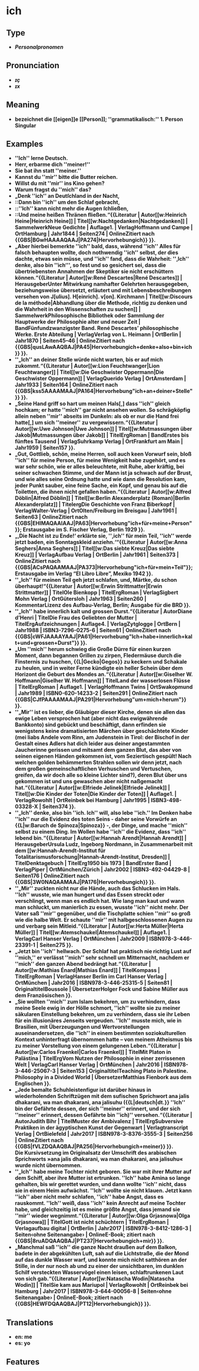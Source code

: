 # ich
## Type
- _**Personalpronomen**_
## Pronunciation
- _**ɪç**_
- _**ɪx**_
## Meaning
- **bezeichnet die [[eigen]]e [[Person]]; ''grammatikalisch:'' 1. Person Singular**
## Examples
- **''Ich'' lerne Deutsch.**
- **Herr, erbarme dich ''meiner!''**
- **Sie bat ihn statt ''meiner.''**
- **Kannst du ''mir'' bitte die Butter reichen.**
- **Willst du mit ''mir'' ins Kino gehen?**
- **Warum fragst du ''mich'' das?**
- **„Denk ''ich'' an Deutſchland in der Nacht,**
- **::Dann bin ''ich'' um den Schlaf gebracht,**
- **::''Ich'' kann nicht mehr die Augen ſchließen,**
- **::Und meine heißen Thränen fließen.“<ref>{{Literatur | Autor[[w:Heinrich Heine|Heinrich Heine]] | Titel[[w:Nachtgedanken|Nachtgedanken]] | SammelwerkNeue Gedichte | Auflage1. | VerlagHoffmann und Campe | OrtHamburg | Jahr1844 | Seiten274 | OnlineZitiert nach {{GBS|BGwHAAAAQAAJ|PA274|Hervorhebungich}} }}.</ref>**
- **„Aber hierbei bemerkte ''ich'' bald, dass, während ''ich'' Alles für falsch behaupten wollte, doch nothwendig ''ich'' selbst, der dies dachte, etwas sein müsse, und ''ich'' fand, dass die Wahrheit: ''‚Ich'' denke, also bin ''ich‘'', so fest und so gesichert sei, dass die übertriebensten Annahmen der Skeptiker sie nicht erschüttern können.“<ref>{{Literatur | Autor[[w:René Descartes|René Descartes]] | HerausgeberUnter Mitwirkung namhafter Gelehrten herausgegeben, beziehungsweise übersetzt, erläutert und mit Lebensbeschreibungen versehen von J[ulius]. H[einrich]. v[on]. Kirchmann | Titel[[w:Discours de la méthode|Abhandlung über die Methode, richtig zu denken und die Wahrheit in den Wissenschaften zu suchen]] | SammelwerkPhilosophische Bibliothek oder Sammlung der Hauptwerke der Philosophie alter und neuer Zeit | BandFünfundzwanzigster Band. René Descartes’ philosophische Werke. Erste Abteilung | VerlagVerlag von L. Heimann | OrtBerlin | Jahr1870 | Seiten45–46 | OnlineZitiert nach {{GBS|qusLAwAAQBAJ|PA45|Hervorhebungich+denke+also+bin+ich}} }}.</ref>**
- **''„Ich'' an deiner Stelle würde nicht warten, bis er auf mich zukommt.“<ref>{{Literatur | Autor[[w:Lion Feuchtwanger|Lion Feuchtwanger]] | Titel[[w:Die Geschwister Oppermann|Die Geschwister Oppermann]] | VerlagQuerido Verlag | OrtAmsterdam | Jahr1933 | Seiten164 | OnlineZitiert nach {{GBS|kss5AAAAMAAJ|PA164|Hervorhebung"ich+an+deiner+Stelle"}} }}.</ref>**
- **„Seine Hand griff so hart um meinen Hals[,] dass ''ich'' gleich hochkam; er hatte ''mich'' gar nicht ansehen wollen. So schrägköpfig allein neben ''mir'' abseits im Dunkeln: als ob er nur die Hand frei hatte[,] um sich ''meiner'' zu vergewissern.“<ref>{{Literatur | Autor[[w:Uwe Johnson|Uwe Johnson]] | Titel[[w:Mutmassungen über Jakob|Mutmassungen über Jakob]] | TitelErgRoman | BandErstes bis fünftes Tausend | VerlagSuhrkamp Verlag | OrtFrankfurt am Main | Jahr1959 | Seiten157 }}.</ref>**
- **„Gut, Gottlieb, schön, meine Herren, soll auch keen Vorwurf sein, bloß ''ich'' für meine Person, für meine Wenigkeit habe zugehört, und es war sehr schön, wie er alles beleuchtete, mit Ruhe, aber kräftig, bei seiner schwachen Stimme, und der Mann ist ja schwach auf der Brust, und wie alles seine Ordnung hatte und wie dann die Resolution kam, jeder Punkt sauber, eine feine Sache, ein Kopf, und genau bis auf die Toiletten, die ihnen nicht gefallen haben.“<ref>{{Literatur | Autor[[w:Alfred Döblin|Alfred Döblin]] | Titel[[w:Berlin Alexanderplatz (Roman)|Berlin Alexanderplatz]] | TitelergDie Geschichte von Franz Biberkopf | VerlagWalter-Verlag | OrtOlten/Freiburg im Breisgau | Jahr1961 | Seiten63 | OnlineZitiert nach {{GBS|EHIMAQAAIAAJ|PA63|Hervorhebung"ich+für+meine+Person"}}; Erstausgabe im S. Fischer Verlag, Berlin 1929 }}.</ref>**
- **„‚Die Nacht ist zu Ende!‘ erklärte sie, ''‚ich'' für mein Teil, ''ich'' werde jetzt baden, ein Sonntagskleid anziehn.‘“<ref>{{Literatur | Autor[[w:Anna Seghers|Anna Seghers]] | Titel[[w:Das siebte Kreuz|Das siebte Kreuz]] | VerlagAufbau Verlag | OrtBerlin | Jahr1961 | Seiten373 | OnlineZitiert nach {{GBS|ACsPAQAAMAAJ|PA373|Hervorhebung"ich+für+mein+Teil"}}; Erstausgabe im Verlag “El Libro Libre”, Mexiko 1942 }}.</ref>**
- **''„Ich'' für meinen Teil geh jetzt schlafen, und, Märtke, du schon überhaupt!“<ref>{{Literatur | Autor[[w:Erwin Strittmatter|Erwin Strittmatter]] | TitelOle Bienkopp | TitelErgRoman | VerlagSigbert Mohn Verlag | OrtGütersloh | Jahr1963 | Seiten260 | KommentarLizenz des Aufbau-Verlag, Berlin; Ausgabe für die BRD }}.</ref>**
- **''„Ich'' habe innerlich kalt und grossen Durst.“<ref>{{Literatur | AutorDiane d’Henri | TitelDie Frau des Geliebten der Mutter | TitelErgAufzeichnungen | Auflage4. | VerlagZytglogge | OrtBern | Jahr1988 | ISBN3-7296-0275-6 | Seiten61 | OnlineZitiert nach {{GBS|cWFJAAAAYAAJ|PA61|Hervorhebung"Ich+habe+innerlich+kalt+und+grossen+Durst"}} }}.</ref>**
- **„Um ''mich'' herum schwieg die Große Dürre für einen kurzen Moment, dann begannen Grillen zu zirpen, Fledermäuse durch die Finsternis zu huschen, {{L|Gecko|Gegos}} zu keckern und Schakale zu heulen, und in weiter Ferne kündigte ein heller Schein über dem Horizont die Geburt des Mondes an.“<ref>{{Literatur | Autor[[w:Giselher W. Hoffmann|Giselher W. Hoffmann]] | TitelLand der wasserlosen Flüsse | TitelErgRoman | Auflage1. | VerlagHoffmann Twins | OrtSwakopmund | Jahr1989 | ISBN0-620-14233-2 | Seiten291 | OnlineZitiert nach {{GBS|CJfPAAAAMAAJ|PA291|Hervorhebung"um+mich+herum"}} }}.</ref>**
- **''„Mir'' ist es lieber, die Gläubiger dieser Kirche, denen sie allen das ewige Leben versprochen hat (aber nicht das ewigwährende Bankkonto) sind gebückt und beschäftigt, dann erfinden sie wenigstens keine dramatisierten Märchen über geschächtete Kinder (mei liabs Andele vom Rinn, am Judenstein in Tirol: der Bischof in der Gestalt eines Adlers hat dich leider aus deiner angestammten Jaucherinne gerissen und mitsamt dem ganzen Blut, das aber von seinen eigenen Händen gekommen ist, vom Seziertisch gespült! Nach welchen golden behämmerten Strahlen sollen wir denn jetzt, nach dem großen gemeinschaftlichen Verhuschen und Vertuschen, greifen, da wir doch alle so kleine Lichter sind?), deren Blut über uns gekommen ist und uns gewaschen aber nicht naßgemacht hat.“<ref>{{Literatur | Autor[[w:Elfriede Jelinek|Elfriede Jelinek]] | Titel[[w:Die Kinder der Toten|Die Kinder der Toten]] | Auflage1. | VerlagRowohlt | OrtReinbek bei Hamburg | Jahr1995 | ISBN3-498-03328-X | Seiten374 }}.</ref>**
- **''„Ich'' denke, also bin ''ich. Ich'' will, also lebe ''ich.'' Im Denken habe ''ich'' nur die Evidenz des toten Seins - daher seine Vorwürfe an {{L|w:Baruch de Spinoza|Spinoza}} -, der Dinge, und mache ''mich'' selbst zu einem Ding. Im Wollen habe ''ich'' die Evidenz, dass ''ich'' lebend bin.“<ref>{{Literatur | Autor[[w:Hannah Arendt|Hannah Arendt]] | HerausgeberUrsula Ludz, ‎Ingeborg Nordmann, in Zusammenarbeit mit dem [[w:Hannah-Arendt-Institut für Totalitarismusforschung|Hannah-Arendt-Institut, Dresden]] | TitelDenktagebuch | TitelErg1950 bis 1973 | BandErster Band | VerlagPiper | OrtMünchen/Zürich | Jahr2002 | ISBN3-492-04429-8 | Seiten176 | OnlineZitiert nach {{GBS|3W0NAQAAMAAJ|PA176|Hervorhebungich}} }}.</ref>**
- **''„Mir'' zuckten nicht nur die Hände, auch das Schlucken im Hals. ''Ich'' wusste, wie man hungert und das Essen streckt oder verschlingt, wenn man es endlich hat. Wie lang man kaut und wann man schluckt, um manierlich zu essen, wusste ''ich'' nicht mehr. Der Vater saß ''mir'' gegenüber, und die Tischplatte schien ''mir'' so groß wie die halbe Welt. Er schaute ''mir'' mit halbgeschlossenen Augen zu und verbarg sein Mitleid.“<ref>{{Literatur | Autor[[w:Herta Müller|Herta Müller]] | Titel[[w:Atemschaukel|Atemschaukel]] | Auflage1. | VerlagCarl Hanser Verlag | OrtMünchen | Jahr2009 | ISBN978-3-446-23391-1 | Seiten275 }}.</ref>**
- **„Jetzt bin ''ich'' hellwach. Der Schlaf hat praktisch nie richtig Lust auf ''mich,'' er verlässt ''mich'' sehr schnell um Mitternacht, nachdem er ''mich'' den ganzen Abend bedrängt hat.“<ref>{{Literatur | Autor[[w:Mathias Énard|Mathias Énard]] | TitelKompass | TitelErgRoman | VerlagHanser Berlin im Carl Hanser Verlag | OrtMünchen | Jahr2016 | ISBN978-3-446-25315-5 | Seiten81 | OriginaltitelBoussole | ÜbersetzerHolger Fock und Sabine Müller aus dem Französischen }}.</ref>**
- **„Sie wollten ''mich'' zum Islam bekehren, um zu verhindern, dass meine Seele ewig in der Hölle schmort, ''ich'' wollte sie zu meiner säkularen Einstellung bekehren, um zu verhindern, dass sie ihr Leben für ein illusionäres Jenseits vergeuden. ''Ich'' musste mich, wie in Brasilien, mit Überzeugungen und Wertvorstellungen auseinandersetzen, die ''ich'' in einem bestimmten soziokulturellen Kontext unhinterfragt übernommen hatte – von meinem Atheismus bis zu meiner Vorstellung von einem gelungenen Leben.“<ref>{{Literatur | Autor[[w:Carlos Fraenkel|Carlos Fraenkel]] | TitelMit Platon in Palästina | TitelErgVom Nutzen der Philosophie in einer zerrissenen Welt | VerlagCarl Hanser Verlag | OrtMünchen | Jahr2016 | ISBN978-3-446-25067-3 | Seiten153 | OriginaltitelTeaching Plato in Palestine. Philosophy in a Divided World | ÜbersetzerMatthias Fienbork aus dem Englischen }}.</ref>**
- **„Jede bemalte Schuhleistenfigur ist darüber hinaus in wiederholenden Schriftzügen mit dem sufischen Sprichwort ana jalis dhakarani, wa man dhakarani, ana jalisuhu ({{L|deutsch|dt.}} ''Ich'' bin der Gefährte dessen, der sich ''meiner'' erinnert, und der sich ''meiner'' erinnert, dessen Gefährte bin ''ich)'' versehen.“<ref>{{Literatur | AutorJudith Bihr | TitelMuster der Ambivalenz | TitelErgSubversive Praktiken in der ägyptischen Kunst der Gegenwart | Verlagtranscript Verlag | OrtBielefeld | Jahr2017 | ISBN978-3-8376-3555-3 | Seiten256 | OnlineZitiert nach {{GBS|fVLZDQAAQBAJ|PA256|Hervorhebungich+meiner}} }}.<br />Die Kursivsetzung im Originalsatz der Umschrift des arabischen Sprichworts »ana jalis dhakarani, wa man dhakarani, ana jalisuhu« wurde nicht übernommen.</ref>**
- **''„Ich'' habe meine Tochter nicht geboren. Sie war mit ihrer Mutter auf dem Schiff, aber ihre Mutter ist ertrunken. ''Ich'' habe Amina so lange gehalten, bis wir gerettet wurden, und dann wollte ''ich'' nicht, dass sie in einem Heim aufwächst. ''Ich'' wollte sie nicht klauen. Jetzt kann ''ich'' aber nicht mehr schlafen, ''ich'' habe Angst, dass es rauskommt. ''Ich'' weiß, dass ''ich'' kein Anrecht auf meine Tochter habe, und gleichzeitig ist es meine größte Angst, dass jemand sie ''mir'' wieder wegnimmt.“<ref>{{Literatur | Autor[[w:Olga Grjasnowa|Olga Grjasnowa]] | TitelGott ist nicht schüchtern | TitelErgRoman | Verlagaufbau digital | OrtBerlin | Jahr2017 | ISBN978-3-8412-1286-3 | Seiten‹ohne Seitenangabe› | OnlineE-Book; zitiert nach {{GBS|8ruADQAAQBAJ|PT237|Hervorhebungich+mir}} }}.</ref>**
- **„Manchmal saß ''ich'' die ganze Nacht draußen auf dem Balkon, badete in der abgekühlten Luft, sah auf die Lichtstraße, die der Mond auf das dunkle Wasser warf, und konnte mich nicht satthören an der Stille, in der nur noch ab und zu einer der unsichtbaren, im dunklen Schilf versteckten Wasservögel einen leisen, schlaftrunkenen Laut von sich gab.“<ref>{{Literatur | Autor[[w:Natascha Wodin|Natascha Wodin]] | TitelSie kam aus Mariupol | VerlagRowohlt | OrtReinbek bei Hamburg | Jahr2017 | ISBN978-3-644-00056-8 | Seiten‹ohne Seitenangabe› | OnlineE-Book; zitiert nach {{GBS|HEWFDQAAQBAJ|PT12|Hervorhebungich}} }}.</ref>**
## Translations
- **en: me**
- **es: yo**
## Features
